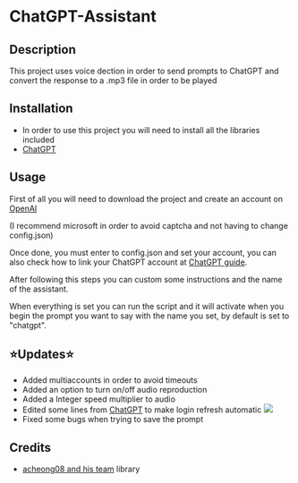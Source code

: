 <!DOCTYPE html>
<html>
    <h1>ChatGPT-Assistant</h1>
    <h2>Description</h2>
    <p>This project uses voice dection in order to send prompts to ChatGPT and convert the response to a .mp3 file in order to be played</p>
    <h2>Installation</h2>
    <ul>
      <li>In order to use this project you will need to install all the libraries included</li>
      <li>
       <a href="https://github.com/acheong08/ChatGPT">ChatGPT</a></li>
    </ul>
    <h2>Usage</h2>
    <p> First of all you will need to download the project and create an account on <a href="https://auth0.openai.com/u/signup/identifier?state=hKFo2SBLSkFpV1VGaGx1TEZJT2x0Q3MzWDM4Wmo4cmQ4czdDdaFur3VuaXZlcnNhbC1sb2dpbqN0aWTZIGYzWk1QVDRqYXlqREtpWDRpUk0wOFlXWF9XNzUwMlloo2NpZNkgVGRKSWNiZTE2V29USHROOTVueXl3aDVFNHlPbzZJdEc">OpenAI</a></p>
    <p> (I recommend microsoft in order to avoid captcha and not having to change config.json) </p>
    <p> Once done, you must enter to config.json and set your account, you can also check how to link your ChatGPT account at <a href="https://github.com/acheong08/ChatGPT/wiki/Setup">ChatGPT guide</a>.</p>
    <p> After following this steps you can custom some instructions and the name of the assistant.</p>
    <p> When everything is set you can run the script and it will activate when you begin the prompt you want to say with the name you set, by default is set to "chatgpt".</p>
    <h2>⭐Updates⭐</h2>
    <ul>
      <li>Added multiaccounts in order to avoid timeouts</li>
      <li>Added an option to turn on/off audio reproduction</li>
      <li>Added a Integer speed multiplier to audio</li>
      <li>Edited some lines from <a href="https://github.com/acheong08/ChatGPT">ChatGPT</a> to make login refresh automatic
        <img src = "https://user-images.githubusercontent.com/98742666/215132410-efd874d8-0ccf-4fce-afe1-e3d833a59ac3.png"></li>
       <li> Fixed some bugs when trying to save the prompt</li>
    </ul>
    <h2>Credits</h2>
    <ul>
      <li>
       <a href="https://github.com/acheong08">acheong08 and his team</a> library</li>
    </ul>
  </body>
</html>
